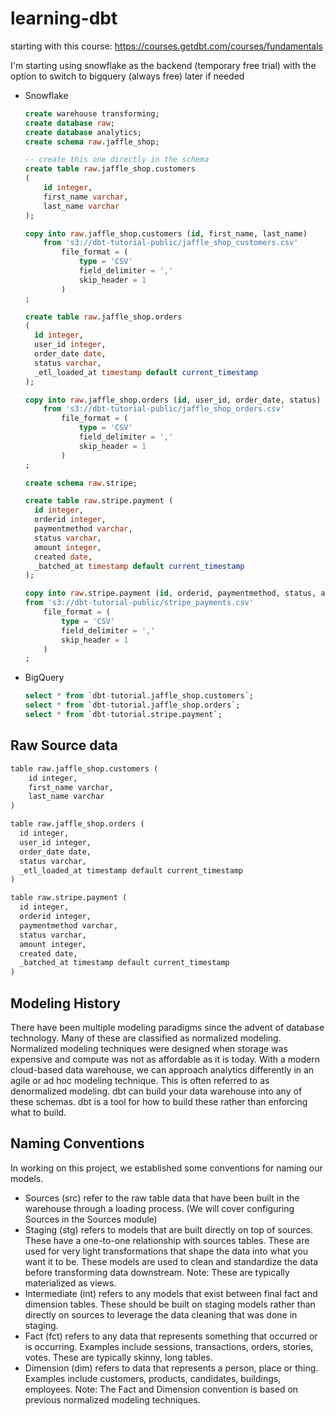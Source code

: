 # learning-dbt


starting with this course: https://courses.getdbt.com/courses/fundamentals

I'm starting using snowflake as the backend (temporary free trial) with the option to switch to bigquery (always free) later if needed
* Snowflake
  ```sql
  create warehouse transforming;
  create database raw;
  create database analytics;
  create schema raw.jaffle_shop;

  -- create this one directly in the schema
  create table raw.jaffle_shop.customers
  (
      id integer,
      first_name varchar,
      last_name varchar
  );

  copy into raw.jaffle_shop.customers (id, first_name, last_name)
      from 's3://dbt-tutorial-public/jaffle_shop_customers.csv'
          file_format = (
              type = 'CSV'
              field_delimiter = ','
              skip_header = 1
          )
  ;

  create table raw.jaffle_shop.orders
  (
    id integer,
    user_id integer,
    order_date date,
    status varchar,
    _etl_loaded_at timestamp default current_timestamp
  );

  copy into raw.jaffle_shop.orders (id, user_id, order_date, status)
      from 's3://dbt-tutorial-public/jaffle_shop_orders.csv'
          file_format = (
              type = 'CSV'
              field_delimiter = ','
              skip_header = 1
          )
  ;

  create schema raw.stripe;

  create table raw.stripe.payment (
    id integer,
    orderid integer,
    paymentmethod varchar,
    status varchar,
    amount integer,
    created date,
    _batched_at timestamp default current_timestamp
  );

  copy into raw.stripe.payment (id, orderid, paymentmethod, status, amount, created)
  from 's3://dbt-tutorial-public/stripe_payments.csv'
      file_format = (
          type = 'CSV'
          field_delimiter = ','
          skip_header = 1
      )
  ;
  ```
* BigQuery 
  ```sql
  select * from `dbt-tutorial.jaffle_shop.customers`;
  select * from `dbt-tutorial.jaffle_shop.orders`;
  select * from `dbt-tutorial.stripe.payment`;
  ```


## Raw Source data
```txt
table raw.jaffle_shop.customers (
    id integer,
    first_name varchar,
    last_name varchar
)
```
```txt
table raw.jaffle_shop.orders (
  id integer,
  user_id integer,
  order_date date,
  status varchar,
  _etl_loaded_at timestamp default current_timestamp
)
```
```txt
table raw.stripe.payment (
  id integer,
  orderid integer,
  paymentmethod varchar,
  status varchar,
  amount integer,
  created date,
  _batched_at timestamp default current_timestamp
)
```


## Modeling History
There have been multiple modeling paradigms since the advent of database technology. Many of these are classified as normalized modeling.
Normalized modeling techniques were designed when storage was expensive and compute was not as affordable as it is today.
With a modern cloud-based data warehouse, we can approach analytics differently in an agile or ad hoc modeling technique. This is often referred to as denormalized modeling.
dbt can build your data warehouse into any of these schemas. dbt is a tool for how to build these rather than enforcing what to build.

## Naming Conventions 
In working on this project, we established some conventions for naming our models.

* Sources (src) refer to the raw table data that have been built in the warehouse through a loading process. (We will cover configuring Sources in the Sources module)
* Staging (stg) refers to models that are built directly on top of sources. These have a one-to-one relationship with sources tables. These are used for very light transformations that shape the data into what you want it to be. These models are used to clean and standardize the data before transforming data downstream. Note: These are typically materialized as views.
* Intermediate (int) refers to any models that exist between final fact and dimension tables. These should be built on staging models rather than directly on sources to leverage the data cleaning that was done in staging.
* Fact (fct) refers to any data that represents something that occurred or is occurring. Examples include sessions, transactions, orders, stories, votes. These are typically skinny, long tables.
* Dimension (dim) refers to data that represents a person, place or thing. Examples include customers, products, candidates, buildings, employees.
Note: The Fact and Dimension convention is based on previous normalized modeling techniques.

